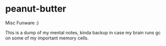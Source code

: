 # peanut-butter

Misc Funware :)

This is a dump of my mental notes, kinda backup in case my brain runs gc on some of my important memory cells.
